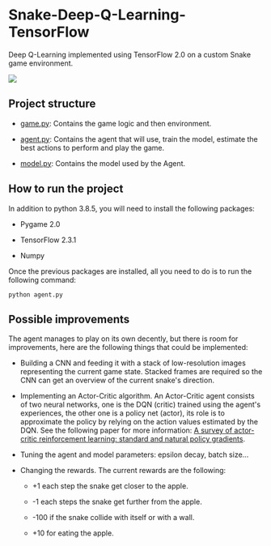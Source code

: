 # Snake-Deep-Q-Learning-TensorFlow

Deep Q-Learning implemented using TensorFlow 2.0 on a custom Snake game environment.

![](https://media.giphy.com/media/w038mWYadaQgpBFxMq/giphy.gif)

## Project structure

* [game.py](./game.py): Contains the game logic and then environment.

* [agent.py](./agent.py): Contains the agent that will use, train the model, estimate the best actions to perform and play the game.

* [model.py](./model.py): Contains the model used by the Agent.

## How to run the project

In addition to python 3.8.5, you will need to install the following packages:

* Pygame 2.0

* TensorFlow 2.3.1

* Numpy

Once the previous packages are installed, all you need to do is to run the following command:

```
python agent.py
```

## Possible improvements

The agent manages to play on its own decently, but there is room for improvements, here are the following things that could be implemented:

* Building a CNN and feeding it with a stack of low-resolution images representing the current game state. Stacked frames are required so the CNN can get an overview of the current snake's direction.

* Implementing an Actor-Critic algorithm. An Actor-Critic agent consists of two neural networks, one is the DQN (critic) trained using the agent's experiences, the other one is a policy net (actor), its role is to approximate the policy by relying on the action values estimated by the DQN. See the following paper for more information: [A survey of actor-critic reinforcement learning: standard and natural policy gradients](https://hal.archives-ouvertes.fr/hal-00756747/document).

* Tuning the agent and model parameters: epsilon decay, batch size...

* Changing the rewards. The current rewards are the following:
  
  * +1 each step the snake get closer to the apple.
  
  * -1 each steps the snake get further from the apple.
  
  * -100 if the snake collide with itself or with a wall.
  
  * +10 for eating the apple.
